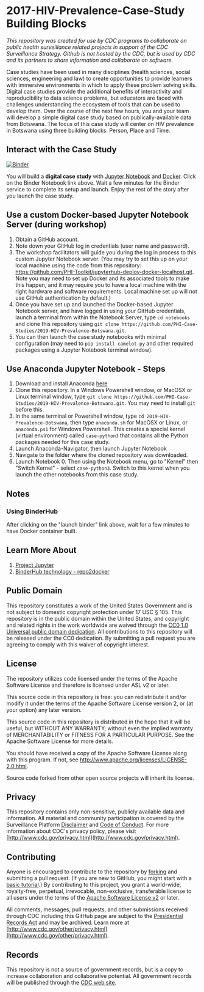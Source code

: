 # 2017-HIV-Prevalence-Case-Study Building Blocks

*This repository was created for use by CDC programs to collaborate on public health surveillance related projects in support of the CDC Surveillance Strategy. Github is not hosted by the CDC, but is used by CDC and its partners to share information and collaborate on software.*

Case studies have been used in many disciplines (health sciences, social sciences, engineering and law) to create opportunities to provide learners with immersive environments in which to apply these problem solving skills. Digital case studies provide the additional benefits of interactivity and reproducibility to data science problems, but educators are faced with challenges understanding the ecosystem of tools that can be used to develop them. Over the course of the next few hours, you and your team will develop a simple digital case study based on publically-available data from Botswana. The focus of this case study will center on HIV prevalence in Botswana using three building blocks: Person, Place and Time.

## Interact with the Case Study
[![Binder](https://beta.mybinder.org/badge.svg)](https://beta.mybinder.org/v2/gh/PHI-Case-Studies/2019-HIV-Prevalence-Botswana/master) 

You will build a **digital case study** with [Jupyter Notebook](https://jupyter.org/) and [Docker](https://www.docker.com/). Click on the Binder Notebook link above. Wait a few minutes for the Binder service to complete its setup and launch. Enjoy the rest of the story after you launch the case study.

## Use a custom Docker-based Jupyter Notebook Server (during workshop)
1. Obtain a GitHub account.
2. Note down your GitHub log in credentials (user name and password).
3. The workshop facilitators will guide you during the log in process to this custom Jupyter Notebook server. (You may try to set this up on your local machine using the code from this repository: https://github.com/PHI-Toolkit/jupyterhub-deploy-docker-localhost.git. Note you may need to set up Docker and its associated tools to make this happen, and it may require you to have a local machine with the right hardware and software requirements. Local machine set up will not use GitHub authentication by default.)
4. Once you have set up and launched the Docker-based Jupyter Notebook server, and have logged in using your GitHub credentials, launch a terminal from within the Notebook Server, type `cd notebooks` and clone this repository using `git clone https://github.com/PHI-Case-Studies/2019-HIV-Prevalence-Botswana.git`.
5. You can then launch the case study notebooks with minimal configuration (may need to `pip install camelot-py` and other required packages using a Jupyter Notebook terminal window).

## Use Anaconda Jupyter Notebook - Steps
1. Download and install Anaconda [here](https://www.anaconda.com/distribution/)
2. Clone this repository. In a Windows Powershell window, or MacOSX or Linux terminal window, type `git clone https://github.com/PHI-Case-Studies/2019-HIV-Prevalence-Botswana.git`. You may need to install `git` before this.
4. In the same terminal or Powershell window, type `cd 2019-HIV-Prevalence-Botswana`, then type `anaconda.sh` for MacOSX or Linux, or `anaconda.ps1` for Windows Powershell. This creates a special kernel (virtual environment) called `case-python3` that contains all the Python packages needed for this case study. 
5. Launch Anaconda-Navigator, then launch Jupyter Notebook
6. Navigate to the folder where the cloned repository was downloaded.
7. Launch Notebook 0. Then using the Notebook menu, go to "Kernel" then "Switch Kernel" - select `case-python3`. Switch to this kernel when you launch the other notebooks from this case study.

## Notes
### Using BinderHub
After clicking on the "launch binder" link above, wait for a few minutes to have Docker container built. 

## Learn More About
1. [Project Jupyter](https://jupyter.org/)
2. [BinderHub technology - repo2docker](https://repo2docker.readthedocs.io/en/latest/)

## Public Domain
This repository constitutes a work of the United States Government and is not
subject to domestic copyright protection under 17 USC § 105. This repository is in
the public domain within the United States, and copyright and related rights in
the work worldwide are waived through the [CC0 1.0 Universal public domain dedication](https://creativecommons.org/publicdomain/zero/1.0/).
All contributions to this repository will be released under the CC0 dedication. By
submitting a pull request you are agreeing to comply with this waiver of
copyright interest.

## License
The repository utilizes code licensed under the terms of the Apache Software
License and therefore is licensed under ASL v2 or later.

This source code in this repository is free: you can redistribute it and/or modify it under
the terms of the Apache Software License version 2, or (at your option) any
later version.

This source code in this repository is distributed in the hope that it will be useful, but WITHOUT ANY
WARRANTY; without even the implied warranty of MERCHANTABILITY or FITNESS FOR A
PARTICULAR PURPOSE. See the Apache Software License for more details.

You should have received a copy of the Apache Software License along with this
program. If not, see http://www.apache.org/licenses/LICENSE-2.0.html.

Source code forked from other open source projects will inherit its license.

## Privacy
This repository contains only non-sensitive, publicly available data and
information. All material and community participation is covered by the
Surveillance Platform [Disclaimer](https://github.com/CDCgov/template/blob/master/DISCLAIMER.md)
and [Code of Conduct](https://github.com/CDCgov/template/blob/master/code-of-conduct.md).
For more information about CDC's privacy policy, please visit [http://www.cdc.gov/privacy.html](http://www.cdc.gov/privacy.html).

## Contributing
Anyone is encouraged to contribute to the repository by [forking](https://help.github.com/articles/fork-a-repo)
and submitting a pull request. (If you are new to GitHub, you might start with a
[basic tutorial](https://help.github.com/articles/set-up-git).) By contributing
to this project, you grant a world-wide, royalty-free, perpetual, irrevocable,
non-exclusive, transferable license to all users under the terms of the
[Apache Software License v2](http://www.apache.org/licenses/LICENSE-2.0.html) or
later.

All comments, messages, pull requests, and other submissions received through
CDC including this GitHub page are subject to the [Presidential Records Act](http://www.archives.gov/about/laws/presidential-records.html)
and may be archived. Learn more at [http://www.cdc.gov/other/privacy.html](http://www.cdc.gov/other/privacy.html).

## Records
This repository is not a source of government records, but is a copy to increase
collaboration and collaborative potential. All government records will be
published through the [CDC web site](http://www.cdc.gov).
